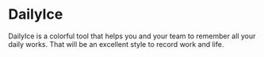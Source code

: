 DailyIce
========

DailyIce is a colorful tool that helps you and your team to remember all your daily works. That will be an excellent style to record work and life.
